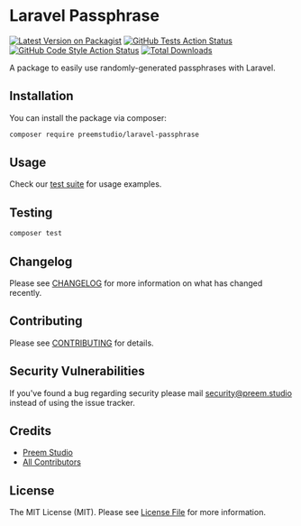 # Laravel Passphrase

[![Latest Version on Packagist](https://img.shields.io/packagist/v/preemstudio/laravel-passphrase.svg?style=flat-square)](https://packagist.org/packages/preemstudio/laravel-passphrase)
[![GitHub Tests Action Status](https://img.shields.io/github/actions/workflow/status/preemstudio/laravel-passphrase/run-tests.yml?branch=main&label=tests&style=flat-square)](https://github.com/preemstudio/laravel-passphrase/actions?query=workflow%3Arun-tests+branch%3Amain)
[![GitHub Code Style Action Status](https://img.shields.io/github/actions/workflow/status/preemstudio/laravel-passphrase/fix-php-code-style-issues.yml?branch=main&label=code%20style&style=flat-square)](https://github.com/preemstudio/laravel-passphrase/actions?query=workflow%3A"Fix+PHP+code+style+issues"+branch%3Amain)
[![Total Downloads](https://img.shields.io/packagist/dt/preemstudio/laravel-passphrase.svg?style=flat-square)](https://packagist.org/packages/preemstudio/laravel-passphrase)

A package to easily use randomly-generated passphrases with Laravel.

## Installation

You can install the package via composer:

```bash
composer require preemstudio/laravel-passphrase
```

## Usage

Check our [test suite](/tests) for usage examples.

## Testing

```bash
composer test
```

## Changelog

Please see [CHANGELOG](CHANGELOG.md) for more information on what has changed recently.

## Contributing

Please see [CONTRIBUTING](CONTRIBUTING.md) for details.

## Security Vulnerabilities

If you've found a bug regarding security please mail [security@preem.studio](mailto:security@preem.studio) instead of using the issue tracker.

## Credits

- [Preem Studio](https://github.com/PreemStudio)
- [All Contributors](../../contributors)

## License

The MIT License (MIT). Please see [License File](LICENSE.md) for more information.

